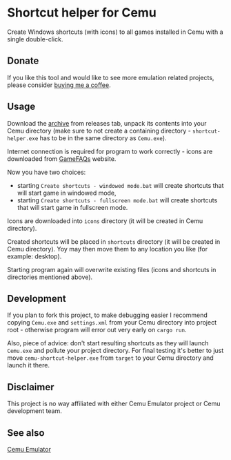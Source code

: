 # Shortcut helper for Cemu
Create Windows shortcuts (with icons) to all games installed in Cemu with a single double-click.

## Donate
If you like this tool and would like to see more emulation related projects, please consider [buying me a coffee](https://ko-fi.com/zduny).

## Usage
Download the [archive](https://github.com/zduny/cemu-shortcut-helper/releases/download/v0.1.0/shortcut-helper.zip) from releases tab, unpack its contents into your Cemu directory (make sure to not create a containing directory - 
`shortcut-helper.exe` has to be in the same directory as `Cemu.exe`).

Internet connection is required for program to work correctly - icons are downloaded from [GameFAQs](https://gamefaqs.gamespot.com/) website.

Now you have two choices:
 - starting `Create shortcuts - windowed mode.bat` will create shortcuts that will start game in windowed mode,
 - starting `Create shortcuts - fullscreen mode.bat` will create shortcuts that will start game in fullscreen mode.
 
Icons are downloaded into `icons` directory (it will be created in Cemu directory).

Created shortcuts will be placed in `shortcuts` directory (it will be created in Cemu directory).
Yoy may then move them to any location you like (for example: desktop).

Starting program again will overwrite existing files (icons and shortcuts in directories mentioned above).

## Development
If you plan to fork this project, to make debugging easier I recommend copying `Cemu.exe` and `settings.xml`
from your Cemu directory into project root - otherwise program will error out very early on `cargo run`.

Also, piece of advice: don't start resulting shortcuts as they will launch `Cemu.exe` and pollute your project directory.
For final testing it's better to just move `cemu-shortcut-helper.exe` from `target` to your Cemu directory and launch it there. 

## Disclaimer
This project is no way affiliated with either Cemu Emulator project or Cemu development team. 

## See also
[Cemu Emulator](https://cemu.info/)

